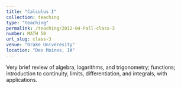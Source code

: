 ```yaml
---
title: "Calculus I"
collection: teaching
type: "teaching"
permalink: /teaching/2012-04-Fall-class-3
number: MATH 50
url_slug: class-3
venue: "Drake Univeresity"
location: "Des Moines, IA"
---
```


Very brief review of algebra, logarithms, and trigonometry; functions; introduction to continuity, limits, differentiation, and integrals, with applications.
